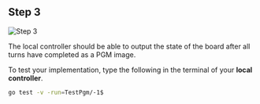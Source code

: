 <!--@include: index.md-->
#

## Step 3

![Step 3](/assets/cw_diagrams-Distributed_3.png)

The local controller should be able to output the state of the board after all turns have completed as a PGM image.

To test your implementation, type the following in the terminal of your **local controller**.

```bash
go test -v -run=TestPgm/-1$
```
